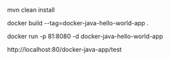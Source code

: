 mvn clean install

docker build --tag=docker-java-hello-world-app .

docker run -p 81:8080 -d docker-java-hello-world-app

http://localhost:80/docker-java-app/test

